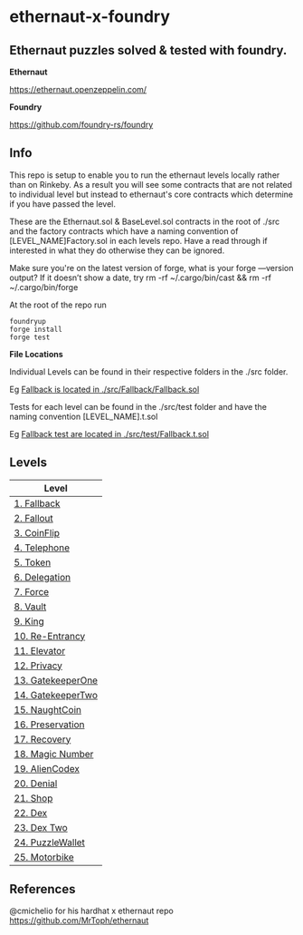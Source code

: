 # ethernaut-x-foundry

## Ethernaut puzzles solved & tested with foundry.

**Ethernaut**

https://ethernaut.openzeppelin.com/

**Foundry**

https://github.com/foundry-rs/foundry

## Info

This repo is setup to enable you to run the ethernaut levels locally rather than on Rinkeby. As a result you will see some contracts that are not related to individual level but instead to ethernaut's core contracts which determine if you have passed the level. 

These are the Ethernaut.sol & BaseLevel.sol contracts in the root of ./src and the factory contracts which have a naming convention of [LEVEL_NAME]Factory.sol in each levels repo. Have a read through if interested in what they do otherwise they can be ignored.


Make sure you're on the latest version of forge, what is your forge —version output? 
If it doesn’t show a date, try rm -rf ~/.cargo/bin/cast && rm -rf ~/.cargo/bin/forge


At the root of the repo run

```
foundryup 
forge install 
forge test
```

**File Locations**

Individual Levels can be found in their respective folders in the ./src folder.  

Eg [Fallback is located in ./src/Fallback/Fallback.sol](src/Fallback/Fallback.sol)


Tests for each level can be found in the ./src/test folder and have the naming convention [LEVEL_NAME].t.sol 

Eg [Fallback test are located in ./src/test/Fallback.t.sol](src/test/Fallback.t.sol)


## Levels

| Level | 
| ------------- |
| [1. Fallback](src/Fallback) |
| [2. Fallout](src/Fallout) |
| [3. CoinFlip](src/CoinFlip) |
| [4. Telephone](src/Telephone) |
| [5. Token](src/Token) |
| [6. Delegation](src/Delegation) |
| [7. Force](src/Force) |
| [8. Vault](src/Vault) |
| [9. King](src/King) |
| [10. Re-Entrancy](src/Reentrance) |
| [11. Elevator](src/Elevator) |
| [12. Privacy](src/Privacy) |
| [13. GatekeeperOne](src/GatekeeperOne) |
| [14. GatekeeperTwo](src/GatekeeperTwo) |
| [15. NaughtCoin](src/NaughtCoin) |
| [16. Preservation](src/Preservation) |
| [17. Recovery](src/Recovery) |
| [18. Magic Number](src/MagicNum) |
| [19. AlienCodex](src/AlienCodex) |
| [20. Denial](src/Denial) |
| [21. Shop](src/Shop) |
| [22. Dex](src/Dex) |
| [23. Dex Two](src/DexTwo) |
| [24. PuzzleWallet](src/PuzzleWallet) |
| [25. Motorbike](src/Motorbike) |

## References

@cmichelio for his hardhat x ethernaut repo
https://github.com/MrToph/ethernaut



